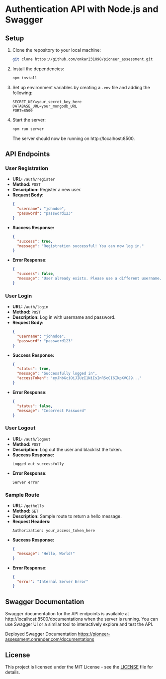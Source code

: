 # Authentication API with Node.js and Swagger

## Setup

1. Clone the repository to your local machine:
   ```bash
   git clone https://github.com/omkar231098/pioneer_assessment.git
   ```

2. Install the dependencies:
   ```bash
   npm install
   ```

3. Set up environment variables by creating a `.env` file and adding the following:
   ```plaintext
   SECRET_KEY=your_secret_key_here
   DATABASE_URL=your_mongodb_URL
   PORT=8500
   ```

4. Start the server:
   ```bash
   npm run server
   ```

   The server should now be running on http://localhost:8500.

## API Endpoints

### User Registration

- **URL:** `/auth/register`
- **Method:** `POST`
- **Description:** Register a new user.
- **Request Body:**
  ```json
  {
    "username": "johndoe",
    "password": "password123"
  }
  ```
- **Success Response:**
  ```json
  {
    "success": true,
    "message": "Registration successful! You can now log in."
  }
  ```
- **Error Response:**
  ```json
  {
    "success": false,
    "message": "User already exists. Please use a different username."
  }
  ```

### User Login

- **URL:** `/auth/login`
- **Method:** `POST`
- **Description:** Log in with username and password.
- **Request Body:**
  ```json
  {
    "username": "johndoe",
    "password": "password123"
  }
  ```
- **Success Response:**
  ```json
  {
    "status": true,
    "message": "Successfully logged in",
    "accessToken": "eyJhbGciOiJIUzI1NiIsInR5cCI6IkpXVCJ9..."
  }
  ```
- **Error Response:**
  ```json
  {
    "status": false,
    "message": "Incorrect Password"
  }
  ```

### User Logout

- **URL:** `/auth/logout`
- **Method:** `POST`
- **Description:** Log out the user and blacklist the token.
- **Success Response:**
  ```plaintext
  Logged out successfully
  ```
- **Error Response:**
  ```plaintext
  Server error
  ```

### Sample Route

- **URL:** `/gethello`
- **Method:** `GET`
- **Description:** Sample route to return a hello message.
- **Request Headers:**
  ```plaintext
  Authorization: your_access_token_here
  ```
- **Success Response:**
  ```json
  {
    "message": "Hello, World!"
  }
  ```
- **Error Response:**
  ```json
  {
    "error": "Internal Server Error"
  }
  ```

## Swagger Documentation

Swagger documentation for the API endpoints is available at http://localhost:8500/documentations when the server is running. You can use Swagger UI or a similar tool to interactively explore and test the API.

Deployed Swagger Documentation https://pioneer-assessment.onrender.com/documentations

## License

This project is licensed under the MIT License - see the [LICENSE](LICENSE) file for details.
